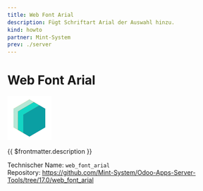 ```yaml
---
title: Web Font Arial
description: Fügt Schriftart Arial der Auswahl hinzu.
kind: howto
partner: Mint-System
prev: ./server
---
```


# Web Font Arial
![icon_oms_box](attachments/icons_odoo_mint_system.png)

{{ $frontmatter.description }}

Technischer Name: `web_font_arial`\
Repository: <https://github.com/Mint-System/Odoo-Apps-Server-Tools/tree/17.0/web_font_arial>
